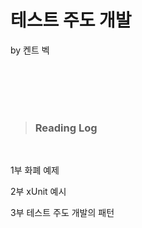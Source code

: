 # 테스트 주도 개발
by 켄트 벡

<br/>
<br/>
<br/>
<br/>

> ### Reading Log 

<br>

1부 화폐 예제

2부 xUnit 예시

3부 테스트 주도 개발의 패턴
